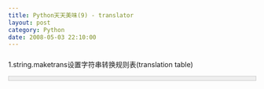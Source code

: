 ```yaml
---
title: Python天天美味(9) - translator
layout: post
category: Python
date: 2008-05-03 22:10:00
---
```


### 
1.string.maketrans设置字符串转换规则表(translation table)

<div style="border: 1px solid #cccccc; padding: 4px 5px 4px 4px; background-color: #eeeeee; font-size: 13px; width: 98%;"><!--

Code highlighting produced by Actipro CodeHighlighter (freeware)

http://www.CodeHighlighter.com/

-->![](http://www.cnblogs.com/Images/OutliningIndicators/None.gif)<span style="color: #000000;">allchars&nbsp;</span><span style="color: #000000;">=</span><span style="color: #000000;">&nbsp;string.maketrans(</span><span style="color: #800000;">''</span><span style="color: #000000;">,&nbsp;</span><span style="color: #800000;">''</span><span style="color: #000000;">)</span><span style="color: #008000;">#</span><span style="color: #008000;">所有的字符串，即不替换字符串

&nbsp;&nbsp; </span>aTob = string.maketrans('a','b')<span style="color: #008000;">#将字符a转换为字符b</span></div>

### 
2.translate函数进行字符串的替换和删除，第一个参数是字符串转换规则表(translation table)，第二个参数是要删除的字符串。比如，要将字符串s中的所有e替换为a，同时要删除所有的o

<div style="border: 1px solid #cccccc; padding: 4px 5px 4px 4px; background-color: #eeeeee; font-size: 13px; width: 98%;"><!--

Code highlighting produced by Actipro CodeHighlighter (freeware)

http://www.CodeHighlighter.com/

-->![](http://www.cnblogs.com/Images/OutliningIndicators/None.gif)<span style="color: #000000;">aTob&nbsp;</span><span style="color: #000000;">=</span><span style="color: #000000;">&nbsp;string.maketrans(</span><span style="color: #800000;">'</span><span style="color: #800000;">e</span><span style="color: #800000;">'</span><span style="color: #000000;">,</span><span style="color: #800000;">'</span><span style="color: #800000;">a</span><span style="color: #800000;">'</span><span style="color: #000000;">)

![](http://www.cnblogs.com/Images/OutliningIndicators/None.gif)s&nbsp;</span><span style="color: #000000;">=</span><span style="color: #000000;">&nbsp;</span><span style="color: #800000;">'</span><span style="color: #800000;">hello&nbsp;python</span><span style="color: #800000;">'</span><span style="color: #000000;">

![](http://www.cnblogs.com/Images/OutliningIndicators/None.gif)</span><span style="color: #0000ff;">print</span><span style="color: #000000;">&nbsp;s.translate(aTob,&nbsp;</span><span style="color: #800000;">'</span><span style="color: #800000;">o</span><span style="color: #800000;">'</span><span style="color: #000000;">)</span></div>

输出结果：

hall pythn

### 
3.假如我们这样使用

<div style="border: 1px solid #cccccc; padding: 4px 5px 4px 4px; background-color: #eeeeee; font-size: 13px; width: 98%;"><!--

Code highlighting produced by Actipro CodeHighlighter (freeware)

http://www.CodeHighlighter.com/

-->![](http://www.cnblogs.com/Images/OutliningIndicators/None.gif)<span style="color: #000000;">allchars&nbsp;</span><span style="color: #000000;">=</span><span style="color: #000000;">&nbsp;string.maketrans(</span><span style="color: #800000;">''</span><span style="color: #000000;">,&nbsp;</span><span style="color: #800000;">''</span><span style="color: #000000;">)

![](http://www.cnblogs.com/Images/OutliningIndicators/None.gif)k&nbsp;</span><span style="color: #000000;">=</span><span style="color: #000000;">&nbsp;allchars.translate(allchars,&nbsp;</span><span style="color: #800000;">'</span><span style="color: #800000;">a</span><span style="color: #800000;">'</span><span style="color: #000000;">)</span></div>
allchars表示所有的字符串，而k表示从所有的字符串中去除掉字符a，就是说所有的字符，除了a，因此，我们再调用如下方法时：

<div style="border: 1px solid #cccccc; padding: 4px 5px 4px 4px; background-color: #eeeeee; font-size: 13px; width: 98%;"><!--

Code highlighting produced by Actipro CodeHighlighter (freeware)

http://www.CodeHighlighter.com/

-->![](http://www.cnblogs.com/Images/OutliningIndicators/None.gif)<span style="color: #000000;">s&nbsp;</span><span style="color: #000000;">=</span><span style="color: #000000;">&nbsp;</span><span style="color: #800000;">'</span><span style="color: #800000;">abc</span><span style="color: #800000;">'</span><span style="color: #000000;">

![](http://www.cnblogs.com/Images/OutliningIndicators/None.gif)</span><span style="color: #0000ff;">print</span><span style="color: #000000;">&nbsp;s.translate(allchars,&nbsp;k)</span></div>
字面意思是，输出&#8220;字符串s中除去任何不是字符a的字符",即，只输出字符a，因此输出结果为：

a

### 
4.现在，已经不难理解下面这个函数了

<div style="border: 1px solid #cccccc; padding: 4px 5px 4px 4px; background-color: #eeeeee; font-size: 13px; width: 98%;"><!--

Code highlighting produced by Actipro CodeHighlighter (freeware)

http://www.CodeHighlighter.com/

-->![](http://www.cnblogs.com/Images/OutliningIndicators/None.gif)<span style="color: #0000ff;">import</span><span style="color: #000000;">&nbsp;string

![](http://www.cnblogs.com/Images/OutliningIndicators/None.gif)</span><span style="color: #0000ff;">def</span><span style="color: #000000;">&nbsp;translator(frm</span><span style="color: #000000;">=</span><span style="color: #800000;">''</span><span style="color: #000000;">,&nbsp;to</span><span style="color: #000000;">=</span><span style="color: #800000;">''</span><span style="color: #000000;">,&nbsp;delete</span><span style="color: #000000;">=</span><span style="color: #800000;">''</span><span style="color: #000000;">,&nbsp;keep</span><span style="color: #000000;">=</span><span style="color: #000000;">None):

![](http://www.cnblogs.com/Images/OutliningIndicators/None.gif)&nbsp;&nbsp;&nbsp;&nbsp;</span><span style="color: #0000ff;">if</span><span style="color: #000000;">&nbsp;len(to)&nbsp;</span><span style="color: #000000;">==</span><span style="color: #000000;">&nbsp;</span><span style="color: #000000;">1</span><span style="color: #000000;">:

![](http://www.cnblogs.com/Images/OutliningIndicators/None.gif)&nbsp;&nbsp;&nbsp;&nbsp;&nbsp;&nbsp;&nbsp;&nbsp;to&nbsp;</span><span style="color: #000000;">=</span><span style="color: #000000;">&nbsp;to&nbsp;</span><span style="color: #000000;">*</span><span style="color: #000000;">&nbsp;len(frm)

![](http://www.cnblogs.com/Images/OutliningIndicators/None.gif)&nbsp;&nbsp;&nbsp;&nbsp;trans&nbsp;</span><span style="color: #000000;">=</span><span style="color: #000000;">&nbsp;string.maketrans(frm,&nbsp;to)

![](http://www.cnblogs.com/Images/OutliningIndicators/None.gif)&nbsp;&nbsp;&nbsp;&nbsp;</span><span style="color: #0000ff;">if</span><span style="color: #000000;">&nbsp;keep&nbsp;</span><span style="color: #0000ff;">is</span><span style="color: #000000;">&nbsp;</span><span style="color: #0000ff;">not</span><span style="color: #000000;">&nbsp;None:

![](http://www.cnblogs.com/Images/OutliningIndicators/None.gif)&nbsp;&nbsp;&nbsp;&nbsp;&nbsp;&nbsp;&nbsp;&nbsp;allchars&nbsp;</span><span style="color: #000000;">=</span><span style="color: #000000;">&nbsp;string.maketrans(</span><span style="color: #800000;">''</span><span style="color: #000000;">,&nbsp;</span><span style="color: #800000;">''</span><span style="color: #000000;">)

![](http://www.cnblogs.com/Images/OutliningIndicators/None.gif)&nbsp;&nbsp;&nbsp;&nbsp;&nbsp;&nbsp;&nbsp;&nbsp;delete&nbsp;</span><span style="color: #000000;">=</span><span style="color: #000000;">&nbsp;allchars.translate(allchars,&nbsp;keep.translate(allchars,&nbsp;delete))

![](http://www.cnblogs.com/Images/OutliningIndicators/None.gif)&nbsp;&nbsp;&nbsp;&nbsp;</span><span style="color: #0000ff;">def</span><span style="color: #000000;">&nbsp;translate(s):

![](http://www.cnblogs.com/Images/OutliningIndicators/None.gif)&nbsp;&nbsp;&nbsp;&nbsp;&nbsp;&nbsp;&nbsp;&nbsp;</span><span style="color: #0000ff;">return</span><span style="color: #000000;">&nbsp;s.translate(trans,&nbsp;delete)

![](http://www.cnblogs.com/Images/OutliningIndicators/None.gif)&nbsp;&nbsp;&nbsp;&nbsp;</span><span style="color: #0000ff;">return</span><span style="color: #000000;">&nbsp;translate</span></div>
调用：

<div style="border: 1px solid #cccccc; padding: 4px 5px 4px 4px; background-color: #eeeeee; font-size: 13px; width: 98%;"><!--

Code highlighting produced by Actipro CodeHighlighter (freeware)

http://www.CodeHighlighter.com/

-->![](http://www.cnblogs.com/Images/OutliningIndicators/None.gif)<span style="color: #000000;">digits_only&nbsp;</span><span style="color: #000000;">=</span><span style="color: #000000;">&nbsp;translator(keep</span><span style="color: #000000;">=</span><span style="color: #000000;">string.digits)

![](http://www.cnblogs.com/Images/OutliningIndicators/None.gif)</span><span style="color: #0000ff;">print</span><span style="color: #000000;">&nbsp;digits_only(</span><span style="color: #800000;">'</span><span style="color: #800000;">Chris&nbsp;Perkins&nbsp;:&nbsp;224-7992</span><span style="color: #800000;">'</span><span style="color: #000000;">)

![](http://www.cnblogs.com/Images/OutliningIndicators/None.gif)

![](http://www.cnblogs.com/Images/OutliningIndicators/None.gif)digits_to_hash&nbsp;</span><span style="color: #000000;">=</span><span style="color: #000000;">&nbsp;translator(frm</span><span style="color: #000000;">=</span><span style="color: #000000;">string.digits,&nbsp;to</span><span style="color: #000000;">=</span><span style="color: #800000;">'</span><span style="color: #800000;">#</span><span style="color: #800000;">'</span><span style="color: #000000;">)

![](http://www.cnblogs.com/Images/OutliningIndicators/None.gif)</span><span style="color: #0000ff;">print</span><span style="color: #000000;">&nbsp;digits_to_hash(</span><span style="color: #800000;">'</span><span style="color: #800000;">Chris&nbsp;Perkins&nbsp;:&nbsp;224-7992</span><span style="color: #800000;">'</span><span style="color: #000000;">)</span></div>
输出结果：

2247992

Chris Perkins : ###-####

#### [Python  天天美味系列（总）](http://www.cnblogs.com/coderzh/archive/2008/07/08/pythoncookbook.html)  
[Python    天天美味(7) - 连接字符串(join %)](http://www.cnblogs.com/coderzh/archive/2008/05/03/1180563.html) &nbsp;   
  
[Python    天天美味(8) - 字符串中的字符倒转](http://www.cnblogs.com/coderzh/archive/2008/05/03/1180584.html) 
  
[Python    天天美味(9) - translator](http://www.cnblogs.com/coderzh/archive/2008/05/03/1180705.html) &nbsp;
  
[Python    天天美味(10) - 除法小技巧](http://www.cnblogs.com/coderzh/archive/2008/05/04/1181250.html) &nbsp;
  
[Python    天天美味(11) - 可爱的大小写](http://www.cnblogs.com/coderzh/archive/2008/05/04/1181340.html) 

... 
  
[](http://www.cnblogs.com/coderzh/archive/2010/04/27/python-cookbook33-Decorators.html)
